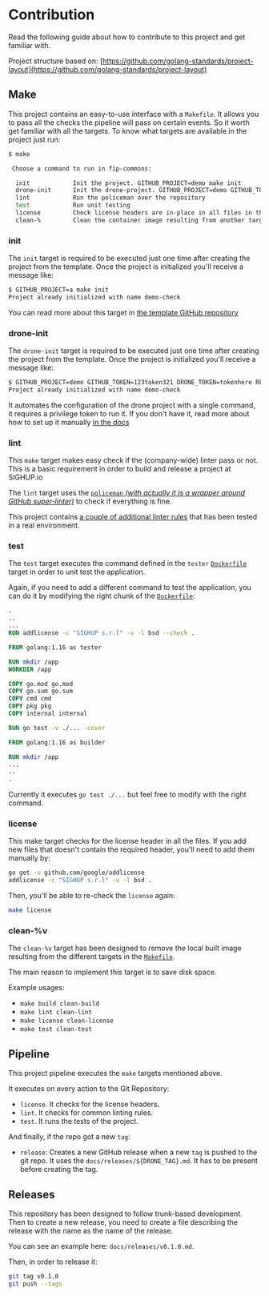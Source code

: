 # Contribution

Read the following guide about how to contribute to this project and get familiar with.

Project structure based on:
[https://github.com/golang-standards/project-layout](https://github.com/golang-standards/project-layout)

## Make

This project contains an easy-to-use interface with a `Makefile`. It allows you to pass all the checks the pipeline
will pass on certain events. So it worth get familiar with all the targets. To know what targets are available in
the project just run:

```bash
$ make

 Choose a command to run in fip-commons:

  init            Init the project. GITHUB_PROJECT=demo make init
  drone-init      Init the drone-project. GITHUB_PROJECT=demo GITHUB_TOKEN=123token321 DRONE_TOKEN=tokenhere REGISTRY=registry.sighup.io REGISTRY_USER=robotuser REGISTRY_PASSWORD=thepassword make drone-init
  lint            Run the policeman over the repository
  test            Run unit testing
  license         Check license headers are in-place in all files in the project
  clean-%         Clean the container image resulting from another target. make build clean-build

```

### init

The `init` target is required to be executed just one time after creating the project from the template.
Once the project is initialized you'll receive a message like:

```bash
$ GITHUB_PROJECT=a make init
Project already initialized with name demo-check
```

You can read more about this target in
[the template GitHub repository](https://github.com/sighupio/fip-commons)

### drone-init

The `drone-init` target is required to be executed just one time after creating the project from the template.
Once the project is initialized you'll receive a message like:

```bash
$ GITHUB_PROJECT=demo GITHUB_TOKEN=123token321 DRONE_TOKEN=tokenhere REGISTRY=registry.sighup.io REGISTRY_USER=robotuser REGISTRY_PASSWORD=thepassword make init
Project already initialized with name demo-check
```

It automates the configuration of the drone project with a single command, it requires a privilege token to run it.
If you don't have it, read more about how to set up it manually
[in the docs](https://github.com/sighupio/fip-commons)

### lint

This `make` target makes easy check if the (company-wide) linter pass or not. This is a basic requirement in order to
build and release a project at SIGHUP.io

The `lint` target uses the
[`policeman` *(with actually it is a wrapper around GitHub super-linter)*](https://github.com/sighupio/fury-kubernetes-policeman)
to check if everything is fine.

This project contains [a couple of additional linter rules](.rules) that has been tested in a real environment.

### test

The `test` target executes the command defined in the `tester` [`Dockerfile`](build/builder/Dockerfile)
target in order to unit test the application.

Again, if you need to add a different command to test the application, you can do it by modifying the right
chunk of the [`Dockerfile`](build/builder/Dockerfile):

```Dockerfile
.
..
...
RUN addlicense -c "SIGHUP s.r.l" -v -l bsd --check .

FROM golang:1.16 as tester

RUN mkdir /app
WORKDIR /app

COPY go.mod go.mod
COPY go.sum go.sum
COPY cmd cmd
COPY pkg pkg
COPY internal internal

RUN go test -v ./... -cover

FROM golang:1.16 as builder

RUN mkdir /app
...
..
.
```

Currently it executes `go test ./...` but feel free to modify with the right command.

### license

This make target checks for the license header in all the files. If you add new files that doesn't contain the
required header, you'll need to add them manually by:

```bash
go get -u github.com/google/addlicense
addlicense -c "SIGHUP s.r.l" -v -l bsd .
```

Then, you'll be able to re-check the `license` again:

```bash
make license
```

### clean-%v

The `clean-%v` target has been designed to remove the local built image resulting from the different targets in the
[`Makefile`](Makefile).

The main reason to implement this target is to save disk space.

Example usages:

- `make build clean-build`
- `make lint clean-lint`
- `make license clean-license`
- `make test clean-test`

## Pipeline

This project pipeline executes the `make` targets mentioned above.

It executes on every action to the Git Repository:

- `license`. It checks for the license headers.
- `lint`. It checks for common linting rules.
- `test`. It runs the tests of the project.

And finally, if the repo got a new `tag`:

- `release`: Creates a new GitHub release when a new `tag` is pushed to the git repo.
It uses the `docs/releases/${DRONE_TAG}.md`. It has to be present before creating the tag.


## Releases

This repository has been designed to follow trunk-based development. Then to create a new
release, you need to create a file describing the release with the name as the name of the
release.

You can see an example here: `docs/releases/v0.1.0.md`.

Then, in order to release it:

```bash
git tag v0.1.0
git push --tags
```
